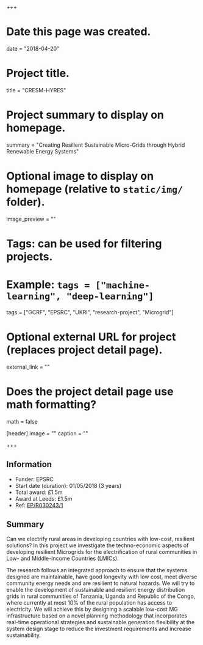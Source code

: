 +++
# Date this page was created.
date = "2018-04-20"

# Project title.
title = "CRESM-HYRES"

# Project summary to display on homepage.
summary = "Creating Resilient Sustainable Micro-Grids through Hybrid Renewable Energy Systems"

# Optional image to display on homepage (relative to `static/img/` folder).
image_preview = ""

# Tags: can be used for filtering projects.
# Example: `tags = ["machine-learning", "deep-learning"]`
tags = ["GCRF", "EPSRC", "UKRI", "research-project", "Microgrid"]

# Optional external URL for project (replaces project detail page).
external_link = ""

# Does the project detail page use math formatting?
math = false

[header]
image = ""
caption = ""

+++

## Information

- Funder: EPSRC
- Start date (duration): 01/05/2018 (3 years)
- Total award: £1.5m
- Award at Leeds: £1.5m
- Ref: [EP/R030243/1](http://gow.epsrc.ac.uk/NGBOViewGrant.aspx?GrantRef=EP/R030243/1)

## Summary

Can we electrify rural areas in developing countries with low-cost, resilient solutions? In this project we investigate the techno-economic aspects of developing resilient Microgrids for the electrification of rural communities in Low- and Middle-Income Countries (LMICs).

The research follows an integrated approach to ensure that the systems designed are maintainable, have good longevity with low cost, meet diverse community energy needs and are resilient to natural hazards. We will try to enable the development of sustainable and resilient energy distribution grids in rural communities of Tanzania, Uganda and Republic of the Congo, where currently at most 10% of the rural population has access to electricity. We will achieve this by designing a scalable low-cost MG infrastructure based on a novel planning methodology that incorporates real-time operational strategies and sustainable generation flexibility at the system design stage to reduce the investment requirements and increase sustainability.
